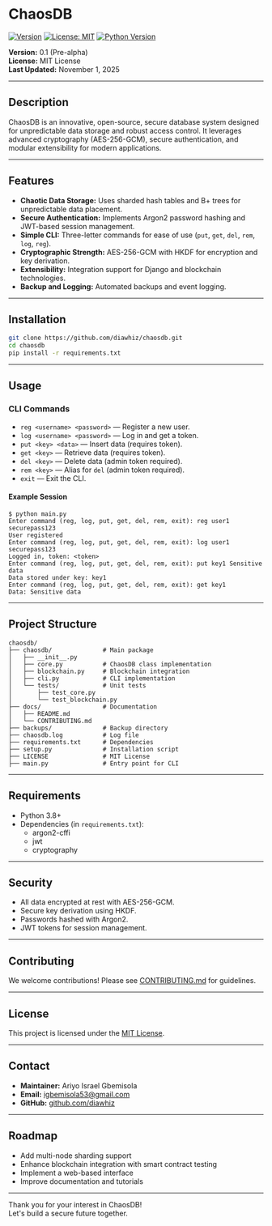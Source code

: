 # ChaosDB

[![Version](https://img.shields.io/badge/version-0.1--pre--alpha-blue)]()
[![License: MIT](https://img.shields.io/badge/License-MIT-yellow.svg)](LICENSE)
[![Python Version](https://img.shields.io/badge/python-3.8%2B-blue.svg)]()

**Version:** 0.1 (Pre-alpha)  
**License:** MIT License  
**Last Updated:** November 1, 2025

---

## Description

ChaosDB is an innovative, open-source, secure database system designed for unpredictable data storage and robust access control. It leverages advanced cryptography (AES-256-GCM), secure authentication, and modular extensibility for modern applications.

---

## Features

- **Chaotic Data Storage:** Uses sharded hash tables and B+ trees for unpredictable data placement.
- **Secure Authentication:** Implements Argon2 password hashing and JWT-based session management.
- **Simple CLI:** Three-letter commands for ease of use (`put`, `get`, `del`, `rem`, `log`, `reg`).
- **Cryptographic Strength:** AES-256-GCM with HKDF for encryption and key derivation.
- **Extensibility:** Integration support for Django and blockchain technologies.
- **Backup and Logging:** Automated backups and event logging.

---

## Installation

```bash
git clone https://github.com/diawhiz/chaosdb.git
cd chaosdb
pip install -r requirements.txt
```

---

## Usage

### CLI Commands

- `reg <username> <password>` &mdash; Register a new user.
- `log <username> <password>` &mdash; Log in and get a token.
- `put <key> <data>` &mdash; Insert data (requires token).
- `get <key>` &mdash; Retrieve data (requires token).
- `del <key>` &mdash; Delete data (admin token required).
- `rem <key>` &mdash; Alias for `del` (admin token required).
- `exit` &mdash; Exit the CLI.

#### Example Session

```shell
$ python main.py
Enter command (reg, log, put, get, del, rem, exit): reg user1 securepass123
User registered
Enter command (reg, log, put, get, del, rem, exit): log user1 securepass123
Logged in, token: <token>
Enter command (reg, log, put, get, del, rem, exit): put key1 Sensitive data
Data stored under key: key1
Enter command (reg, log, put, get, del, rem, exit): get key1
Data: Sensitive data
```

---

## Project Structure

```
chaosdb/
├── chaosdb/              # Main package
│   ├── __init__.py
│   ├── core.py           # ChaosDB class implementation
│   ├── blockchain.py     # Blockchain integration
│   ├── cli.py            # CLI implementation
│   └── tests/            # Unit tests
│       ├── test_core.py
│       └── test_blockchain.py
├── docs/                 # Documentation
│   ├── README.md
│   └── CONTRIBUTING.md
├── backups/              # Backup directory
├── chaosdb.log           # Log file
├── requirements.txt      # Dependencies
├── setup.py              # Installation script
├── LICENSE               # MIT License
├── main.py               # Entry point for CLI
```

---

## Requirements

- Python 3.8+
- Dependencies (in `requirements.txt`):
  - argon2-cffi
  - jwt
  - cryptography

---

## Security

- All data encrypted at rest with AES-256-GCM.
- Secure key derivation using HKDF.
- Passwords hashed with Argon2.
- JWT tokens for session management.

---

## Contributing

We welcome contributions! Please see [CONTRIBUTING.md](chaosdb/docs/CONTRIBUTING.md) for guidelines.

---

## License

This project is licensed under the [MIT License](LICENSE).

---

## Contact

- **Maintainer:** Ariyo Israel Gbemisola
- **Email:** igbemisola53@gmail.com
- **GitHub:** [github.com/diawhiz](https://github.com/diawhiz)

---

## Roadmap

- Add multi-node sharding support
- Enhance blockchain integration with smart contract testing
- Implement a web-based interface
- Improve documentation and tutorials

---

Thank you for your interest in ChaosDB!  
Let's build a secure future together.
